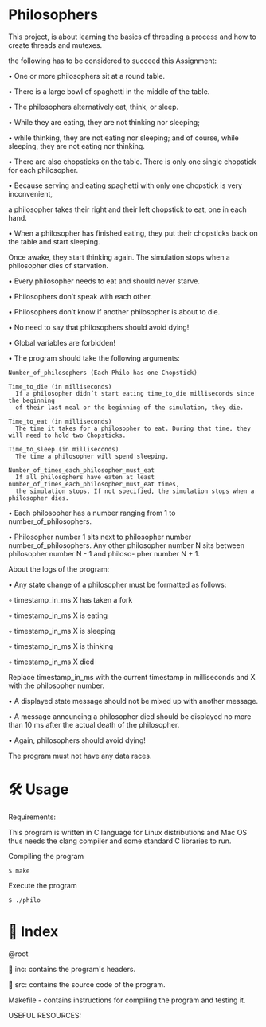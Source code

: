 # Philosophers

This project, is about learning the basics of threading a process and how to create threads and mutexes.

the following has to be considered to succeed this Assignment:

• One or more philosophers sit at a round table.

• There is a large bowl of spaghetti in the middle of the table.

• The philosophers alternatively eat, think, or sleep.

• While they are eating, they are not thinking nor sleeping;

• while thinking, they are not eating nor sleeping; and of course, while sleeping, they are not eating nor thinking.

• There are also chopsticks on the table. There is only one single chopstick for each philosopher.

• Because serving and eating spaghetti with only one chopstick is very inconvenient,
  
  a philosopher takes their right and their left chopstick to eat, one in each hand.

• When a philosopher has finished eating, they put their chopsticks back on the table and
start sleeping.

Once awake, they start thinking again. The simulation stops when a philosopher dies of starvation.

• Every philosopher needs to eat and should never starve.

• Philosophers don’t speak with each other.

• Philosophers don’t know if another philosopher is about to die.

• No need to say that philosophers should avoid dying!

• Global variables are forbidden!

• The program should take the following arguments:

    Number_of_philosophers (Each Philo has one Chopstick)

    Time_to_die (in milliseconds)
      If a philosopher didn’t start eating time_to_die milliseconds since the beginning
      of their last meal or the beginning of the simulation, they die.
      
    Time_to_eat (in milliseconds)
      The time it takes for a philosopher to eat. During that time, they will need to hold two Chopsticks.
      
    Time_to_sleep (in milliseconds)
      The time a philosopher will spend sleeping.
      
    Number_of_times_each_philosopher_must_eat
      If all philosophers have eaten at least number_of_times_each_philosopher_must_eat times,
      the simulation stops. If not specified, the simulation stops when a philosopher dies.

• Each philosopher has a number ranging from 1 to number_of_philosophers.

• Philosopher number 1 sits next to philosopher number number_of_philosophers.
Any other philosopher number N sits between philosopher number N - 1 and philoso-
pher number N + 1.

About the logs of the program:

• Any state change of a philosopher must be formatted as follows:

◦ timestamp_in_ms X has taken a fork

◦ timestamp_in_ms X is eating

◦ timestamp_in_ms X is sleeping

◦ timestamp_in_ms X is thinking

◦ timestamp_in_ms X died

Replace timestamp_in_ms with the current timestamp in milliseconds
and X with the philosopher number.

• A displayed state message should not be mixed up with another message.

• A message announcing a philosopher died should be displayed no more than 10 ms
after the actual death of the philosopher.

• Again, philosophers should avoid dying!

The program must not have any data races.

# 🛠️ Usage

Requirements:

This program is written in C language for Linux distributions and Mac OS thus needs the clang compiler and some standard C libraries to run.

Compiling the program

```
$ make
```

Execute the program

```
$ ./philo 
```

# 📑 Index

@root

📁 inc: contains the program's headers.

📁 src: contains the source code of the program.

Makefile - contains instructions for compiling the program and testing it.

USEFUL RESOURCES:
